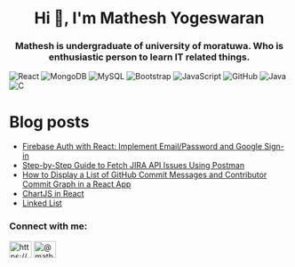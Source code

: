 <h1 align="center">Hi 👋, I'm Mathesh Yogeswaran</h1>
<h3 align="center">Mathesh is undergraduate of university of moratuwa. Who is enthusiastic person to learn IT related things.</h3>
<!--
<img aligh="center" width="45%" src="https://github-readme-stats.vercel.app/api?username=matheshyogeswaran&show_icons=true&theme=radical" />
<img aligh="center" width="45%" src="https://github-readme-stats.vercel.app/api/top-langs/?username=matheshyogeswaran&layout=compact" /> -->

![React](https://img.shields.io/badge/react-%2320232a.svg?style=for-the-badge&logo=react&logoColor=%2361DAFB)
![MongoDB](https://img.shields.io/badge/MongoDB-%234ea94b.svg?style=for-the-badge&logo=mongodb&logoColor=white)
![MySQL](https://img.shields.io/badge/mysql-%2300f.svg?style=for-the-badge&logo=mysql&logoColor=white)
![Bootstrap](https://img.shields.io/badge/bootstrap-%23563D7C.svg?style=for-the-badge&logo=bootstrap&logoColor=white)
![JavaScript](https://img.shields.io/badge/javascript-%23323330.svg?style=for-the-badge&logo=javascript&logoColor=%23F7DF1E)
![GitHub](https://img.shields.io/badge/github-%23121011.svg?style=for-the-badge&logo=github&logoColor=white)
![Java](https://img.shields.io/badge/java-%23ED8B00.svg?style=for-the-badge&logo=java&logoColor=white)
![C](https://img.shields.io/badge/c-%2300599C.svg?style=for-the-badge&logo=c&logoColor=white)

# Blog posts
<!-- BLOG-POST-LIST:START -->
- [Firebase Auth with React: Implement Email/Password and Google Sign-in](https://blog.bitsrc.io/firebase-authentication-with-react-for-beginners-implementing-email-password-and-google-sign-in-e62d9094e22?source=rss-505ef1b70e94------2)
- [Step-by-Step Guide to Fetch JIRA API Issues Using Postman](https://medium.com/@matheshyogeswaran/step-by-step-guide-to-fetch-jira-api-issues-using-postman-e96ba74fabc9?source=rss-505ef1b70e94------2)
- [How to Display a List of GitHub Commit Messages and Contributor Commit Graph in a React App](https://medium.com/@matheshyogeswaran/how-to-display-a-list-of-github-commit-messages-and-contributor-commit-graph-in-a-react-app-92a78284447f?source=rss-505ef1b70e94------2)
- [ChartJS in React](https://medium.com/@matheshyogeswaran/chartjs-in-react-dbc185263321?source=rss-505ef1b70e94------2)
- [Linked List](https://towardsdev.com/linked-list-7b58728b740a?source=rss-505ef1b70e94------2)
<!-- BLOG-POST-LIST:END -->


<h3 align="left">Connect with me:</h3>
<p align="left">
<a href="https://www.linkedin.com/in/mathesh-yogeswaran-442733196/" target="blank"><img align="center" src="https://raw.githubusercontent.com/rahuldkjain/github-profile-readme-generator/master/src/images/icons/Social/linked-in-alt.svg" alt="https://www.linkedin.com/in/mathesh-yogeswaran-442733196/" height="30" width="40" /></a>
<a href="https://medium.com/@matheshyogeswaran" target="blank"><img align="center" src="https://raw.githubusercontent.com/rahuldkjain/github-profile-readme-generator/master/src/images/icons/Social/medium.svg" alt="@matheshyogeswaran" height="30" width="40" /></a>
</p>
